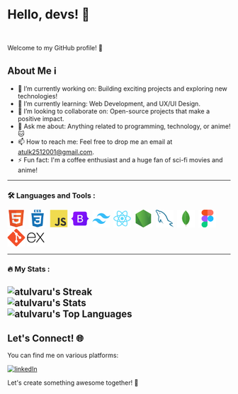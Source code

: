 # Hello, devs! 👋
<a href="https://github.com/atulvaru">
  <img src="https://komarev.com/ghpvc/?username=atulvaru&style=flat&color=blue" alt=""/>
</a>

Welcome to my GitHub profile! 🌈

## About Me ℹ  

- 🔭 I’m currently working on: Building exciting projects and exploring new technologies!
- 🌱 I’m currently learning: Web Development, and UX/UI Design.
- 👯 I’m looking to collaborate on: Open-source projects that make a positive impact.
- 💬 Ask me about: Anything related to programming, technology, or anime! 🐱
- 📫 How to reach me: Feel free to drop me an email at [atulk2512001@gmail.com](mailto:atulk2512001@gmail.com).
- ⚡ Fun fact: I'm a coffee enthusiast and a huge fan of sci-fi movies and anime!
---
### :hammer_and_wrench: Languages and Tools :
<div>
<!--   <img src="https://github.com/devicons/devicon/blob/master/icons/python/python-original.svg" title="Python" alt="Python" width="40" height="40"/>&nbsp; -->
<!-- 	<img src="https://github.com/devicons/devicon/blob/master/icons/canva/canva-original.svg" title="Canva" alt="Canva" width="40" height="40"/>&nbsp; -->
<!--   <img src="https://github.com/devicons/devicon/blob/master/icons/nextjs/nextjs-original.svg" title="nextjs" alt="nextjs" width="40" height="40"/>&nbsp; -->
  <img src="https://github.com/devicons/devicon/blob/master/icons/html5/html5-original.svg" title="HTML5" alt="HTML" width="40" height="40"/>&nbsp;
  <img src="https://github.com/devicons/devicon/blob/master/icons/css3/css3-plain-wordmark.svg"  title="CSS3" alt="CSS" width="40" height="40"/>&nbsp;
  <img src="https://github.com/devicons/devicon/blob/master/icons/javascript/javascript-original.svg" title="JavaScript" alt="JavaScript" width="40" height="40"/>&nbsp;
  <img src="https://github.com/devicons/devicon/blob/master/icons/bootstrap/bootstrap-original.svg" title="Bootstrap" alt="Bootstrap" width="40" height="40"/>&nbsp;
  <img src="https://github.com/devicons/devicon/blob/master/icons/tailwindcss/tailwindcss-original.svg" title="tailwindcss" alt="tailwindcss" width="40" height="40"/>&nbsp;
  <img src="https://github.com/devicons/devicon/blob/master/icons/react/react-original.svg" title="React" alt="React" width="40" height="40"/>&nbsp;
  <img src="https://github.com/devicons/devicon/blob/master/icons/nodejs/nodejs-original.svg" title="NodeJS" alt="NodeJS" width="40" height="40"/>&nbsp;
  <img src="https://github.com/devicons/devicon/blob/master/icons/mysql/mysql-original.svg" title="MySQL"  alt="MySQL" width="40" height="40"/>&nbsp;
  <img src="https://github.com/devicons/devicon/blob/master/icons/mongodb/mongodb-original.svg" title="MongoDB" alt="MongoDB" width="40" height="40"/>&nbsp;
  <img src="https://github.com/devicons/devicon/blob/master/icons/figma/figma-original.svg" title="figma" alt="figma" width="40" height="40"/>&nbsp;
  <img src="https://github.com/devicons/devicon/blob/master/icons/git/git-original.svg" title="Git" **alt="Git" width="40" height="40"/>
  <img src="https://github.com/devicons/devicon/blob/master/icons/express/express-original.svg" title="Express" **alt="Express" width="40" height="40"/>
<!--   <img src="https://github.com/devicons/devicon/blob/master/icons/redux/redux-original.svg" title="Redux" alt="Redux " width="40" height="40"/>&nbsp; -->
<!--   <img src="https://github.com/devicons/devicon/blob/master/icons/firebase/firebase-original.svg" title="Firebase" alt="Firebase" width="40" height="40"/>&nbsp; -->
<!--   <img src="https://github.com/devicons/devicon/blob/master/icons/typescript/typescript-original.svg" title="TypeScript"  alt="TypeScript" width="40" height="40"/>&nbsp; -->
</div>

---
### :fire: My Stats :
![atulvaru's Streak](https://github-readme-streak-stats.herokuapp.com/?user=atulvaru&theme=radical&hide_border=true) <br>
![atulvaru's Stats](https://github-readme-stats.vercel.app/api?username=atulvaru&theme=radical&show_icons=true&hide_border=true&count_private=true)  <br>
![atulvaru's Top Languages](https://github-readme-stats.vercel.app/api/top-langs/?username=atulvaru&theme=radical&show_icons=true&hide_border=true&layout=compact)
---
	
## Let's Connect! 🌐

You can find me on various platforms:

<div id="badges">
 	<a href='https://www.linkedin.com/in/atul-kumar-75038920a/' target="_blank">
		<img alt='linkedIn' src='https://img.shields.io/badge/LinkedIn-100000?style=flat&logo=linkedIn&logoColor=0A66C2&labelColor=FFE5E5&color=0A66C2'/>
	</a>
<!--   <a href='https://www.instagram.com/musharraf008"' target="_blank">
		<img alt='Instagram' src='https://img.shields.io/badge/Instagram-100000?style=flat&logo=Instagram&logoColor=FF5151&labelColor=FFE5E5&color=FF5151'/>
	</a> -->
<!--   <a href='https://twitter.com/MusharrafJamal8' target="_blank">
		<img alt='x' src='https://img.shields.io/badge/TwitterX-100000?style=flat&logo=x&logoColor=000000&labelColor=FFE5E5&color=000000'/>
	</a> -->
 
</div>

Let's create something awesome together! 💫
